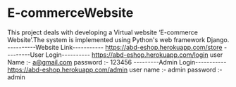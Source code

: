 # E-commerceWebsite
This project deals with developing a Virtual website ‘E-commerce Website’.The system is implemented using Python's web framework Django.
----------Website Link-----------
https://abd-eshop.herokuapp.com/store
---------User Login----------
https://abd-eshop.herokuapp.com/login
user Name :- a@gmail.com
password :- 123456
---------Admin Login-----------
https://abd-eshop.herokuapp.com/admin
user name :- admin
password :- admin
